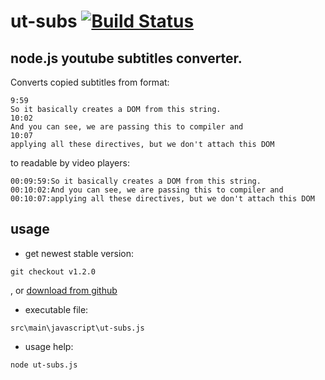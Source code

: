 ut-subs [![Build Status](https://travis-ci.org/wjtk/ut-subs.png?branch=master)](https://travis-ci.org/wjtk/ut-subs)
=======
node.js youtube subtitles converter.
-------------------------------

Converts copied subtitles from format:
```
9:59
So it basically creates a DOM from this string.
10:02
And you can see, we are passing this to compiler and
10:07
applying all these directives, but we don't attach this DOM
```
to readable by video players:
```
00:09:59:So it basically creates a DOM from this string.
00:10:02:And you can see, we are passing this to compiler and
00:10:07:applying all these directives, but we don't attach this DOM
```

usage
-----

* get newest stable version:
```
git checkout v1.2.0
```
, or [download from github](https://github.com/wjtk/ut-subs/releases)
* executable file:
```
src\main\javascript\ut-subs.js
```
* usage help:
```
node ut-subs.js
```
